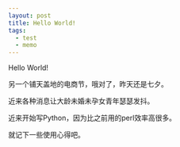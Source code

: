 ```yaml
---
layout: post
title: Hello World!
tags:
  - test
  - memo
---
```


Hello World!  

另一个铺天盖地的电商节，哦对了，昨天还是七夕。  

近来各种消息让大龄未婚未孕女青年瑟瑟发抖。  

近来开始写Python，因为比之前用的perl效率高很多。  

就记下一些使用心得吧。  

